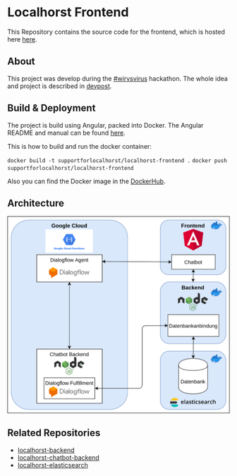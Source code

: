 # Localhorst Frontend
This  Repository contains the source code for the frontend, which is hosted here [here](http://support-for-localhorst.philenius.de/).

## About
This project was develop during the [#wirvsvirus](https://wirvsvirushackathon.org/) hackathon. The whole idea and project is described
 in [devpost](https://devpost.com/software/1_016_a_lokale_unternehmen_support_your_localho-r-st).

## Build & Deployment
The project is build using Angular, packed into Docker. The Angular README and manual can be found [here](/app/README.md).

This is how to build and run the docker container:

`docker build -t supportforlocalhorst/localhorst-frontend .`
`docker push supportforlocalhorst/localhorst-frontend`

Also you can find the Docker image in the [DockerHub](https://hub.docker.com/repository/docker/supportforlocalhorst/localhorst-frontend).

## Architecture
![architecture overview diagram](/Architecture.png)

## Related Repositories
- [localhorst-backend](https://github.com/Social-Developers-Club/localhorst-backend)
- [localhorst-chatbot-backend](https://github.com/Social-Developers-Club/localhorst-chatbot-backend)
- [localhorst-elasticsearch](https://github.com/Social-Developers-Club/localhorst-elasticsearch)
